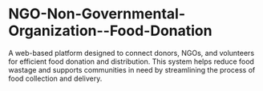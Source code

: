 # NGO-Non-Governmental-Organization--Food-Donation
A web-based platform designed to connect donors, NGOs, and volunteers for efficient food donation and distribution. This system helps reduce food wastage and supports communities in need by streamlining the process of food collection and delivery.
